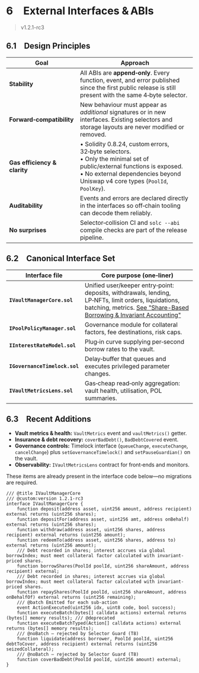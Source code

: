 <!-- markdownlint-disable MD033 -->

# 6 External Interfaces & ABIs

> v1.2.1-rc3

## 6.1 Design Principles

| Goal                         | Approach                                                                                                                                                                                                  |
| ---------------------------- | --------------------------------------------------------------------------------------------------------------------------------------------------------------------------------------------------------- |
| **Stability**                | All ABIs are **append‑only**. Every function, event, and error published since the first public release is still present with the same 4‑byte selector.                                                   |
| **Forward‑compatibility**    | New behaviour must appear as _additional_ signatures or in new interfaces. Existing selectors and storage layouts are never modified or removed.                                                          |
| **Gas efficiency & clarity** | • Solidity 0.8.24, custom errors, 32‑byte selectors.<br>• Only the minimal set of public/external functions is exposed.<br>• No external dependencies beyond Uniswap v4 core types (`PoolId`, `PoolKey`). |
| **Auditability**             | Events and errors are declared directly in the interfaces so off‑chain tooling can decode them reliably.                                                                                                  |
| **No surprises**             | Selector‑collision CI and `solc --abi` compile checks are part of the release pipeline.                                                                                                                   |

## 6.2 Canonical Interface Set

| Interface file                | Core purpose (one‑liner)                                                                                                 |
| ----------------------------- | ------------------------------------------------------------------------------------------------------------------------ |
| **`IVaultManagerCore.sol`**   | Unified user/keeper entry‑point: deposits, withdrawals, lending, LP‑NFTs, limit orders, liquidations, batching, metrics. [See "Share-Based Borrowing & Invariant Accounting"](05_Functional_Specs.md#share-borrow-intro) |
| **`IPoolPolicyManager.sol`**  | Governance module for collateral factors, fee destinations, risk caps.                                                   |
| **`IInterestRateModel.sol`**  | Plug‑in curve supplying per‑second borrow rates to the vault.                                                            |
| **`IGovernanceTimelock.sol`** | Delay‑buffer that queues and executes privileged parameter changes.                                                      |
| **`IVaultMetricsLens.sol`**   | Gas‑cheap read‑only aggregation: vault health, utilisation, POL summaries.                                               |

## 6.3 Recent Additions

- **Vault metrics & health:** `VaultMetrics` event and `vaultMetrics()` getter.
- **Insurance & debt recovery:** `coverBadDebt()`, `BadDebtCovered` event.
- **Governance controls:** Timelock interface (`queueChange`, `executeChange`, `cancelChange`) plus `setGovernanceTimelock()` and `setPauseGuardian()` on the vault.
- **Observability:** `IVaultMetricsLens` contract for front‑ends and monitors.

These items are already present in the interface code below—no migrations are required.

```solidity
/// @title IVaultManagerCore
/// @custom:version 1.2.1-rc3
interface IVaultManagerCore {
    function deposit(address asset, uint256 amount, address recipient) external returns (uint256 shares);
    function depositFor(address asset, uint256 amt, address onBehalf) external returns (uint256 shares);
    function withdraw(address asset, uint256 shares, address recipient) external returns (uint256 amount);
    function redeemTo(address asset, uint256 shares, address to) external returns (uint256 amount);
    /// Debt recorded in shares; interest accrues via global borrowIndex; must meet collateral factor calculated with invariant-priced shares.
    function borrowShares(PoolId poolId, uint256 shareAmount, address recipient) external;
    /// Debt recorded in shares; interest accrues via global borrowIndex; must meet collateral factor calculated with invariant-priced shares.
    function repayShares(PoolId poolId, uint256 shareAmount, address onBehalfOf) external returns (uint256 remaining);
    /// @batch Emitted for each sub-action
    event ActionExecuted(uint256 idx, uint8 code, bool success);
    function executeBatch(bytes[] calldata actions) external returns (bytes[] memory results); /// @deprecated
    function executeBatchTyped(Action[] calldata actions) external returns (bytes[] memory results);
    /// @noBatch – rejected by Selector Guard (T8)
    function liquidate(address borrower, PoolId poolId, uint256 debtToCover, address recipient) external returns (uint256 seizedCollateral);
    /// @noBatch – rejected by Selector Guard (T8)
    function coverBadDebt(PoolId poolId, uint256 amount) external;
}
```
